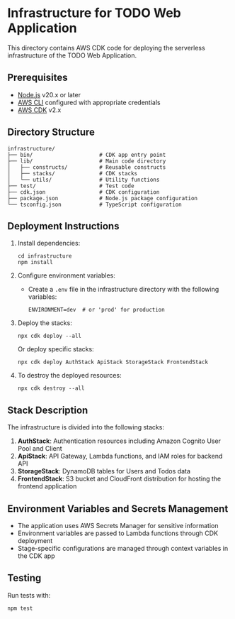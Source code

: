 # Infrastructure for TODO Web Application

This directory contains AWS CDK code for deploying the serverless infrastructure of the TODO Web Application.

## Prerequisites

- [Node.js](https://nodejs.org/) v20.x or later
- [AWS CLI](https://aws.amazon.com/cli/) configured with appropriate credentials
- [AWS CDK](https://aws.amazon.com/cdk/) v2.x

## Directory Structure

```
infrastructure/
├── bin/                     # CDK app entry point
├── lib/                     # Main code directory
│   ├── constructs/          # Reusable constructs
│   ├── stacks/              # CDK stacks
│   └── utils/               # Utility functions
├── test/                    # Test code
├── cdk.json                 # CDK configuration
├── package.json             # Node.js package configuration
└── tsconfig.json            # TypeScript configuration
```

## Deployment Instructions

1. Install dependencies:
   ```
   cd infrastructure
   npm install
   ```

2. Configure environment variables:
   - Create a `.env` file in the infrastructure directory with the following variables:
     ```
     ENVIRONMENT=dev  # or 'prod' for production
     ```

3. Deploy the stacks:
   ```
   npx cdk deploy --all
   ```
   Or deploy specific stacks:
   ```
   npx cdk deploy AuthStack ApiStack StorageStack FrontendStack
   ```

4. To destroy the deployed resources:
   ```
   npx cdk destroy --all
   ```

## Stack Description

The infrastructure is divided into the following stacks:

1. **AuthStack**: Authentication resources including Amazon Cognito User Pool and Client
2. **ApiStack**: API Gateway, Lambda functions, and IAM roles for backend API
3. **StorageStack**: DynamoDB tables for Users and Todos data
4. **FrontendStack**: S3 bucket and CloudFront distribution for hosting the frontend application

## Environment Variables and Secrets Management

- The application uses AWS Secrets Manager for sensitive information
- Environment variables are passed to Lambda functions through CDK deployment
- Stage-specific configurations are managed through context variables in the CDK app

## Testing

Run tests with:
```
npm test
```